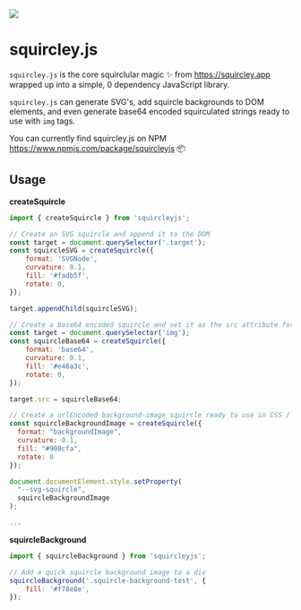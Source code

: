 <img src="https://raw.githubusercontent.com/georgedoescode/squircley.js/main/og-image.png">

# squircley.js

`squircley.js` is the core squirclular magic ✨ from https://squircley.app wrapped up into a simple, 0 dependency JavaScript library.

`squircley.js` can generate SVG's, add squircle backgrounds to DOM elements, and even generate base64 encoded squirculated strings ready to use with `img` tags.

You can currently find squircley.js on NPM https://www.npmjs.com/package/squircleyjs 📦

## Usage

**createSquircle**

```javascript
import { createSquircle } from 'squircleyjs';

// Create an SVG squircle and append it to the DOM
const target = document.querySelector('.target');
const squircleSVG = createSquircle({
    format: 'SVGNode',
    curvature: 0.1,
    fill: '#fadb5f',
    rotate: 0,
});

target.appendChild(squircleSVG);

// Create a base64 encoded squircle and set it as the src attribute for an image
const target = document.querySelector('img');
const squircleBase64 = createSquircle({
    format: 'base64',
    curvature: 0.1,
    fill: '#e46a3c',
    rotate: 0,
});

target.src = squircleBase64;

// Create a urlEncoded background-image squircle ready to use in CSS / attach to a custom property
const squircleBackgroundImage = createSquircle({
  format: "backgroundImage",
  curvature: 0.1,
  fill: "#908cfa",
  rotate: 0
});

document.documentElement.style.setProperty(
  "--svg-squircle",
  squircleBackgroundImage
);

...
```

**squircleBackground**

```javascript
import { squircleBackground } from 'squircleyjs';

// Add a quick squircle background image to a div
squircleBackground('.squircle-background-test', {
    fill: '#f78e8e',
});
```
